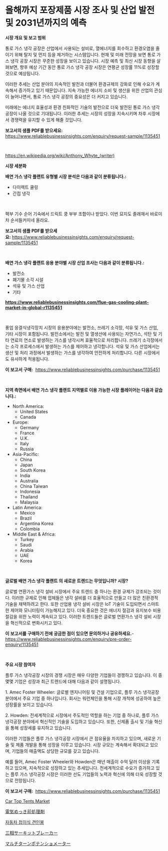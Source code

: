 <p><h1>올해까지 포장제품 시장 조사 및 산업 발전 및 2031년까지의 예측</h1></p><p><strong>시장 개요 및 보고 범위</strong></p>
<p><p>통로 가스 냉각 공장은 산업에서 사용되는 설비로, 열에너지를 회수하고 환경오염을 줄이기 위해 탈지 및 먼지 등을 제거하는 시스템입니다. 현재 및 미래 전망을 보면 통로 가스 냉각 공장 시장은 꾸준한 성장을 보이고 있습니다. 시장 예측 및 최신 시장 동향을 살펴보면, 향후 예상 기간 동안 통로 가스 냉각 공장 시장은 연평균 성장률 11%로 성장할 것으로 예상됩니다. </p><p>이러한 추세는 산업 분야의 지속적인 발전과 더불어 환경규제의 강화로 인해 수요가 계속해서 증가하고 있기 때문입니다. 지속 가능한 에너지 소비 및 생산을 위한 산업의 관심이 늘어나면서, 통로 가스 냉각 공장의 중요성은 더 커지고 있습니다. </p><p>미래에는 에너지 효율성과 환경 친화적인 기술의 발전으로 더욱 발전된 통로 가스 냉각 공장이 나올 것으로 기대됩니다. 이러한 추세는 시장의 성장을 지속시키며 차후 시장에서 경쟁력을 유지할 수 있게 해줄 것입니다.</p></p>
<p><strong>보고서의 샘플 PDF를 받으세요:</strong> <a href="https://www.reliablebusinessinsights.com/enquiry/request-sample/1135451">https://www.reliablebusinessinsights.com/enquiry/request-sample/1135451</a></p>
<p>&nbsp;</p>
<p><a href="https://en.wikipedia.org/wiki/Anthony_Whyte_(writer)">https://en.wikipedia.org/wiki/Anthony_Whyte_(writer)</a></p>
<p><strong>시장 세분화</strong></p>
<p><strong>배연 가스 냉각 플랜트 유형별 시장 분석은 다음과 같이 분류됩니다.:</strong></p>
<p><ul><li>다이렉트 쿨링</li><li>간접 냉각</li></ul></p>
<p>&nbsp;</p>
<p><p>펵부 기수 순어 기숙에서 드릭트 쿵 부부 조합이나 받았다. 이번 묘지도 졸래재서 바로미차 순서들커미네 올라요.</p></p>
<p><strong>보고서의 샘플 PDF를 받으세요:</strong>&nbsp;<a href="https://www.reliablebusinessinsights.com/enquiry/request-sample/1135451">https://www.reliablebusinessinsights.com/enquiry/request-sample/1135451</a></p>
<p>&nbsp;</p>
<p><strong> 배연 가스 냉각 플랜트 응용 분야별 시장 산업 조사는 다음과 같이 분류됩니다.:</strong></p>
<p><ul><li>발전소</li><li>폐기물 소각 시설</li><li>석유 및 가스 산업</li><li>기타</li></ul></p>
<p><strong><a href="https://www.reliablebusinessinsights.com/flue-gas-cooling-plant-market-in-global-r1135451">https://www.reliablebusinessinsights.com/flue-gas-cooling-plant-market-in-global-r1135451</a></strong></p>
<p>&nbsp;</p>
<p><p>풍업 응결식냉각장치 시장의 응용분야에는 발전소, 쓰레기 소각장, 석유 및 가스 산업, 기타 시장이 포함됩니다. 발전소에서는 발전 및 열생산에 사용되는 자연가스, 석탄 및 기타 연료의 연소로 발생하는 가스를 냉각시켜 효율적으로 처리합니다. 쓰레기 소각장에서는 소각 프로세스에서 발생하는 가스를 제어하고 냉각합니다. 석유 및 가스 산업에서는 생산 및 처리 과정에서 발생하는 가스를 냉각하여 안전하게 처리합니다. 다른 시장에서도 유사하게 적용됩니다.</p></p>
<p><strong>이 보고서 구매:</strong>&nbsp; <a href="https://www.reliablebusinessinsights.com/purchase/1135451">https://www.reliablebusinessinsights.com/purchase/1135451</a></p>
<p>&nbsp;</p>
<p><strong>지역 측면에서 배연 가스 냉각 플랜트 지역별로 이용 가능한 시장 플레이어는 다음과 같습니다.:</strong></p>
<p><ul>
    <li>
        North America:
        <ul>
            <li>United States</li>
            <li>Canada</li>
        </ul>
    </li>
    <li>
        Europe:
        <ul>
            <li>Germany</li>
            <li>France</li>
            <li>U.K.</li>
            <li>Italy</li>
            <li>Russia</li>
        </ul>
    </li>
    <li>
        Asia-Pacific:
        <ul>
            <li>China</li>
            <li>Japan</li>
            <li>South Korea</li>
            <li>India</li>
            <li>Australia</li>
            <li>China Taiwan</li>
            <li>Indonesia</li>
            <li>Thailand</li>
            <li>Malaysia</li>
        </ul>
    </li>
    <li>
        Latin America:
        <ul>
            <li>Mexico</li>
            <li>Brazil</li>
            <li>Argentina Korea</li>
            <li>Colombia</li>
        </ul>
    </li>
    <li>
        Middle East & Africa:
        <ul>
            <li>Turkey</li>
            <li>Saudi</li>
            <li>Arabia</li>
            <li>UAE</li>
            <li>Korea</li>
        </ul>
    </li>
    </ul></p>
<p>&nbsp;</p>
<p><strong>글로벌 배연 가스 냉각 플랜트 의 새로운 트렌드는 무엇입니까? 시장?</strong></p>
<p><p>글로벌 연환가스 냉각 설비 시장에서 주요 트렌드 중 하나는 환경 규제가 강조되는 것이다. 이러한 규제로 인해 업체들은 냉각 설비를 더 효율적으로 만들고 더 많은 친환경적 기술을 채택하려고 한다. 또한 산업용 냉각 설비 시장은 IoT 기술이 도입되면서 스마트한 제어와 모니터링이 가능해지고 있다. 더욱 중요한 것은 에너지 절감과 유지보수 비용 절감을 위한 노력이 계속되고 있다. 이러한 트렌드들은 글로벌 연환가스 냉각 설비 시장을 혁신적으로 변화시키고 있다.</p></p>
<p><strong>이 보고서를 구매하기 전에 궁금한 점이 있으면 문의하거나 공유하세요.</strong>- <a href="https://www.reliablebusinessinsights.com/enquiry/pre-order-enquiry/1135451">https://www.reliablebusinessinsights.com/enquiry/pre-order-enquiry/1135451</a></p>
<p>&nbsp;</p>
<p><strong>주요 시장 참여자</strong></p>
<p><p>플루 가스 냉각공장 시장의 경쟁 시장은 매우 다양한 기업들이 경쟁하고 있습니다. 이 중 몇몇 기업은 성장과 최근 트렌드에 대해 다음과 같이 설명됩니다.</p><p>1. Amec Foster Wheeler: 글로벌 엔지니어링 및 건설 기업으로, 플루 가스 냉각공장 분야에서 주요 기업 중 하나입니다. 회사는 워런체인을 통해 시장 개척에 성공하여 높은 성장률을 보이고 있습니다.</p><p>2. Howden: 전세계적으로 시장에서 주도적인 역할을 하는 기업 중 하나로, 플루 가스 냉각공장 분야에서 혁신적인 기술을 도입하고 있습니다. 또한, 신제품 출시 및 기술 혁신을 통해 성장세를 유지하고 있습니다.</p><p>이러한 기업들은 플루 가스 냉각공장 시장에서 큰 점유율을 차지하고 있으며, 새로운 기술 및 제품 개발을 통해 성장을 이루고 있습니다. 시장 규모는 계속해서 확대되고 있으며, 기업들의 매출액도 상당한 규모를 갖고 있습니다.</p><p>예를 들어, Amec Foster Wheeler와 Howden은 매년 매출이 수억 달러 이상을 기록하고 있으며, 지속적으로 성장하고 있는 추세입니다. 전세계적으로 수요가 증가하고 있는 플루 가스 냉각공장 시장은 이러한 선도 기업들의 노력과 혁신에 의해 더욱 성장할 것으로 전망됩니다.</p></p>
<p><strong>이 보고서 구매:</strong>&nbsp;&nbsp;<a href="https://www.reliablebusinessinsights.com/purchase/1135451">https://www.reliablebusinessinsights.com/purchase/1135451</a></p>
<p><p><a href="https://github.com/Angelnienowdseej3e45z3p8c/Market-Research-Report-List-3/blob/main/car-top-tents-market.md">Car Top Tents Market</a></p><p><a href="https://medium.com/@anhabrowning02024/%E3%82%B0%E3%83%AD%E3%83%BC%E3%83%90%E3%83%AB%E9%9B%BB%E6%B0%97%E3%82%81%E3%81%A3%E3%81%8D%E4%BB%98%E7%9D%80%E5%89%A4%E5%B8%82%E5%A0%B4%E3%81%AE%E8%A6%8F%E6%A8%A1%E3%81%AF-%E3%81%AE%E5%B9%B4%E9%96%93%E6%88%90%E9%95%B7%E7%8E%87-cagr-%E3%81%A7%E5%88%B0%E9%81%94%E3%81%99%E3%82%8B%E3%81%A8%E4%BA%88%E6%83%B3%E3%81%95%E3%82%8C%E3%81%A6%E3%81%8A%E3%82%8A-%E3%81%93%E3%81%AE%E3%83%AC%E3%83%9D%E3%83%BC%E3%83%88%E3%81%AF2024%E5%B9%B4%E3%81%8B%E3%82%892031%E5%B9%B4%E3%81%BE%E3%81%A7%E3%81%AE%E5%B8%82%E5%A0%B4%E6%88%90%E9%95%B7-%E3%83%88%E3%83%AC%E3%83%B3%E3%83%89-%E6%A9%9F%E4%BC%9A-%E4%BA%88%E6%B8%AC%E3%82%92%E7%B6%B2%E7%BE%85%E3%81%97%E3%81%A6%E3%81%84%E3%81%BE%E3%81%99-fd42bdb1d35f">電気めっき前処理剤</a></p><p><a href="https://github.com/laholand/Market-Research-Report-List-4/blob/main/1107767154299.md">자동차 접이식 견인봉</a></p><p><a href="https://github.com/CloydAbbott2023/Market-Research-Report-List-2/blob/main/7958338145763.md">三相サーキットブレーカー</a></p><p><a href="https://github.com/AaronVargas43/Market-Research-Report-List-2/blob/main/6864783145762.md">マルチターンポテンショメーター</a></p></p>